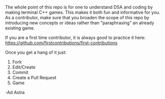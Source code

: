 The whole point of this repo is for one to understand DSA and coding by making terminal C++ games.
This makes it both fun and informative for you.
As a contributor, make sure that you broaden the scope of this repo by introducing new concepts or ideas rather than "paraphrasing" an already existing game.

If you are a first time contributor, it is always good to practice it here: https://github.com/firstcontributions/first-contributions

Once you get a hang of it just:

1. Fork
2. Edit/Create
3. Commit
4. Create a Pull Request
5. Game

-Ad Astra
